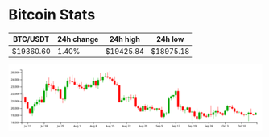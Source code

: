 # Bitcoin Stats

BTC/USDT|24h change|24h high|24h low|
|---|---|---|---|
|$19360.60|1.40%|$19425.84|$18975.18|

<img src="./chart.svg">
